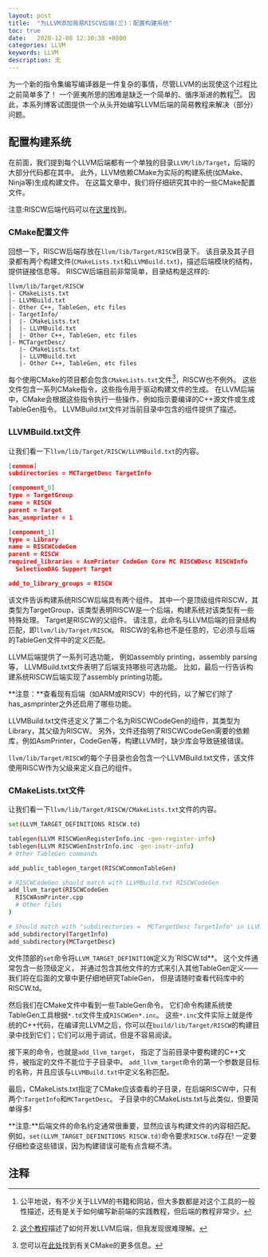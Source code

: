 ```yaml
---
layout: post
title:  "为LLVM添加简易RISCV后端(三)：配置构建系统"
toc: true
date:   2020-12-08 12:30:38 +0800
categories: LLVM
keywords: LLVM
description: 无
---
```


为一个新的指令集编写编译器是一件复杂的事情，尽管LLVM的出现使这个过程比之前简单多了！
一个匪夷所思的困难是缺乏一个简单的、循序渐进的教程[^1][^2]。
因此，本系列博客试图提供一个从头开始编写LLVM后端的简易教程来解决（部分）问题。



## 配置构建系统

在前面，我们提到每个LLVM后端都有一个单独的目录`LLVM/lib/Target`，后端的大部分代码都在其中。
此外，LLVM依赖CMake为实际的构建系统(如Make、Ninja等)生成构建文件。
在这篇文章中，我们将仔细研究其中的一些CMake配置文件。

注意:RISCW后端代码可以在[这里](https://github.com/andresag01/llvm-project/commit/274cfea0f9662f0ed49f6132b0424323d0b11750)找到。


### CMake配置文件

回想一下，RISCW后端存放在`llvm/lib/Target/RISCW`目录下。
该目录及其子目录都有两个构建文件(`CMakeLists.txt`和`LLVMBuild.txt`)，描述后端模块的结构，提供链接信息等。
RISCW后端目前非常简单，目录结构是这样的:
```
llvm/lib/Target/RISCW
|- CMakeLists.txt
|- LLVMBuild.txt
|- Other C++, TableGen, etc files
|- TargetInfo/
|  |- CMakeLists.txt
|  |- LLVMBuild.txt
|  |- Other C++, TableGen, etc files
|- MCTargetDesc/
   |- CMakeLists.txt
   |- LLVMBuild.txt
   |- Other C++, TableGen, etc files
```
每个使用CMake的项目都会包含`CMakeLists.txt`文件[^3]，RISCW也不例外。
这些文件包含一系列CMake指令，这些指令用于驱动构建文件的生成。
在LLVM后端中，CMake会根据这些指令执行一些操作，例如指示要编译的C++源文件或生成TableGen指令。
LLVMBuild.txt文件对当前目录中包含的组件提供了描述。


### LLVMBuild.txt文件


让我们看一下`llvm/lib/Target/RISCW/LLVMBuild.txt`的内容。
```json
[common]
subdirectories = MCTargetDesc TargetInfo

[component_0]
type = TargetGroup
name = RISCW
parent = Target
has_asmprinter = 1

[component_1]
type = Library
name = RISCWCodeGen
parent = RISCW
required_libraries = AsmPrinter CodeGen Core MC RISCWDesc RISCWInfo
  SelectionDAG Support Target

add_to_library_groups = RISCW
```
该文件告诉构建系统RISCW后端具有两个组件。
其中一个是顶级组件RISCW，其类型为TargetGroup，该类型表明RISCW是一个后端，构建系统对该类型有一些特殊处理。 
Target是RISCW的父组件。 
请注意，此命名与LLVM后端的目录结构匹配，即`llvm/lib/Target/RISCW`。
RISCW的名称也不是任意的，它必须与后端的TableGen文件中的定义匹配。

LLVM后端提供了一系列可选功能，
例如assembly printing，assembly parsing等，
LLVMBuild.txt文件表明了后端支持哪些可选功能。
比如，最后一行告诉构建系统RISCW后端实现了assembly printing功能。

**注意：**查看现有后端（如ARM或RISCV）中的代码，以了解它们除了has_asmprinter之外还启用了哪些功能。

LLVMBuild.txt文件还定义了第二个名为RISCWCodeGen的组件，其类型为Library，其父级为RISCW。
另外，文件还指明了RISCWCodeGen需要的依赖库，例如AsmPrinter，CodeGen等，构建LLVM时，缺少库会导致链接错误。

`llvm/lib/Target/RISCW`的每个子目录也会包含一个LLVMBuild.txt文件，该文件使用RISCW作为父级来定义自己的组件。


### CMakeLists.txt文件

让我们看一下`llvm/lib/Target/RISCW/CMakeLists.txt`文件的内容。
```sh
set(LLVM_TARGET_DEFINITIONS RISCW.td)

tablegen(LLVM RISCWGenRegisterInfo.inc -gen-register-info)
tablegen(LLVM RISCWGenInstrInfo.inc -gen-instr-info)
# Other TableGen commands

add_public_tablegen_target(RISCWCommonTableGen)

# RISCWCodeGen should match with LLVMBuild.txt RISCWCodeGen
add_llvm_target(RISCWCodeGen
  RISCWAsmPrinter.cpp
  # Other files
)

# Should match with "subdirectories =  MCTargetDesc TargetInfo" in LLVMBuild.txt
add_subdirectory(TargetInfo)
add_subdirectory(MCTargetDesc)

```
文件顶部的`set`命令将`LLVM_TARGET_DEFINITION`定义为`RISCW.td**。
这个文件通常包含一些顶级定义，
并通过包含其他文件的方式来引入其他TableGen定义——我们将在后面的文章中更仔细地研究TableGen，
但是请随时查看代码库中的RISCW.td。

然后我们在CMake文件中看到一些TableGen命令。
它们命令构建系统使TableGen工具根据`*.td`文件生成`RISCWGen*.inc`。
这些`*.inc`文件实际上就是传统的C++代码，在编译完LLVM之后，你可以在`build/lib/Target/RISCW`的构建目录中找到它们；它们可以用于调试，但是不容易阅读。

接下来的命令，也就是`add_llvm_target`，
指定了当前目录中要构建的C++文件，被指定的文件不能位于子目录中。
`add_llvm_target`命令的第一个参数是目标的名称，并且应该与`LLVMBuild.txt`中定义名称匹配。

最后，CMakeLists.txt指定了CMake应该查看的子目录，在后端RISCW中，只有两个:`TargetInfo`和`MCTargetDesc`。
子目录中的CMakeLists.txt与此类似，但要简单得多!

**注意:**后端文件的命名约定通常很重要，显然应该与构建文件的内容相匹配。
例如，`set(LLVM_TARGET_DEFINITIONS RISCW.td)`命令要求`RISCW.td`存在!
一定要仔细检查这些错误，因为构建错误可能有点含糊不清。



## 注释
[^1]:公平地说，有不少关于LLVM的书籍和网站，但大多数都是对这个工具的一般性描述，还有是关于如何编写新前端的实践教程，但后端的教程非常少。
[^2]:[这个教程](https://jonathan2251.github.io/lbd/)描述了如何开发LLVM后端，但我发现很难理解。
[^3]:您可以在[此处](https://cmake.org/overview/)找到有关CMake的更多信息。

